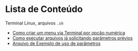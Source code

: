# Lista de Conteúdo

Terminal Linux, arquivos `.sh`
- [Como criar um menu via Terminal por opção numérica](./MenuNumerico.sh)
- [Como executar arquivos já solicitando parâmetros prévios](./Parametros.sh)
- [Arquivo de Exemplo de uso de parâmetros](../ParametrosExemplo.sh)
